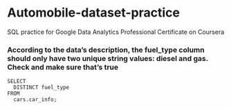 # Automobile-dataset-practice
SQL practice for Google Data Analytics Professional Certificate on Coursera
### According to the data’s description, the fuel_type column should only have two unique string values: diesel and gas. Check and make sure that’s true
```
SELECT
  DISTINCT fuel_type
FROM
  cars.car_info;
```
